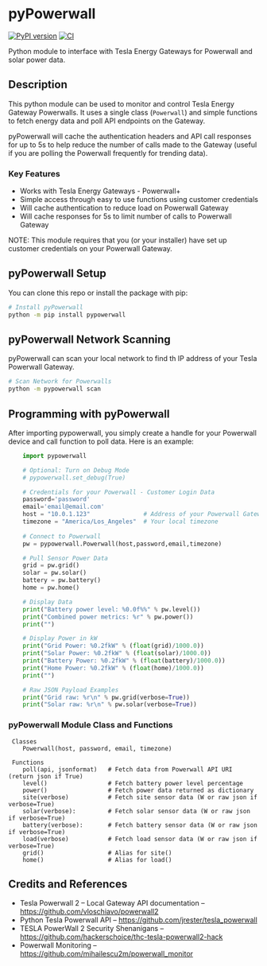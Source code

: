 # pyPowerwall

[![PyPI version](https://badge.fury.io/py/pypowerwall.svg)](https://badge.fury.io/py/pypowerwall)
[![CI](https://github.com/jasonacox/pypowerwall/actions/workflows/test.yml/badge.svg)](https://github.com/jasonacox/pypowerwall/actions/workflows/test.yml)

Python module to interface with Tesla Energy Gateways for Powerwall and solar power data.

## Description

This python module can be used to monitor and control Tesla Energy Gateway Powerwalls. It uses a single class (`Powerwall`) and simple functions to fetch energy data and
poll API endpoints on the Gateway.  

pyPowerwall will cache the authentication headers and API call responses for up to 5s to help reduce the number of calls made to the Gateway (useful if you are polling the Powerwall frequently for trending data).

### Key Features

* Works with Tesla Energy Gateways - Powerwall+ 
* Simple access through easy to use functions using customer credentials
* Will cache authentication to reduce load on Powerwall Gateway
* Will cache responses for 5s to limit number of calls to Powerwall Gateway

NOTE: This module requires that you (or your installer) have set up customer credentials
on your Powerwall Gateway.

## pyPowerwall Setup

You can clone this repo or install the package with pip:

```bash
# Install pyPowerwall
python -m pip install pypowerwall
```

## pyPowerwall Network Scanning

pyPowerwall can scan your local network to find th IP address of your Tesla Powerwall Gateway.

```bash
# Scan Network for Powerwalls
python -m pypowerwall scan
```

## Programming with pyPowerwall

After importing pypowerwall, you simply create a handle for your Powerwall device 
and call function to poll data.  Here is an example:

```python
    import pypowerwall

    # Optional: Turn on Debug Mode
    # pypowerwall.set_debug(True)

    # Credentials for your Powerwall - Customer Login Data
    password='password'
    email='email@email.com'
    host = "10.0.1.123"               # Address of your Powerwall Gateway
    timezone = "America/Los_Angeles"  # Your local timezone
 
    # Connect to Powerwall
    pw = pypowerwall.Powerwall(host,password,email,timezone)

    # Pull Sensor Power Data
    grid = pw.grid()
    solar = pw.solar()
    battery = pw.battery()
    home = pw.home()

    # Display Data
    print("Battery power level: %0.0f%%" % pw.level())
    print("Combined power metrics: %r" % pw.power())
    print("")

    # Display Power in kW
    print("Grid Power: %0.2fkW" % (float(grid)/1000.0))
    print("Solar Power: %0.2fkW" % (float(solar)/1000.0))
    print("Battery Power: %0.2fkW" % (float(battery)/1000.0))
    print("Home Power: %0.2fkW" % (float(home)/1000.0))
    print("")

    # Raw JSON Payload Examples
    print("Grid raw: %r\n" % pw.grid(verbose=True))
    print("Solar raw: %r\n" % pw.solar(verbose=True))

```

### pyPowerwall Module Class and Functions 
```
 Classes
    Powerwall(host, password, email, timezone)

 Functions 
    poll(api, jsonformat)   # Fetch data from Powerwall API URI (return json if True)
    level()                 # Fetch battery power level percentage
    power()                 # Fetch power data returned as dictionary
    site(verbose)           # Fetch site sensor data (W or raw json if verbose=True)
    solar(verbose):         # Fetch solar sensor data (W or raw json if verbose=True)
    battery(verbose):       # Fetch battery sensor data (W or raw json if verbose=True)
    load(verbose)           # Fetch load sensor data (W or raw json if verbose=True)
    grid()                  # Alias for site()
    home()                  # Alias for load()
```

## Credits and References

* Tesla Powerwall 2 – Local Gateway API documentation – https://github.com/vloschiavo/powerwall2
* Python Tesla Powerwall API – https://github.com/jrester/tesla_powerwall
* TESLA PowerWall 2 Security Shenanigans – https://github.com/hackerschoice/thc-tesla-powerwall2-hack
* Powerwall Monitoring – https://github.com/mihailescu2m/powerwall_monitor


